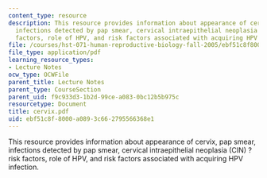 ```yaml
---
content_type: resource
description: This resource provides information about appearance of cervix, pap smear,
  infections detected by pap smear, cervical intraepithelial neoplasia (CIN) ? risk
  factors, role of HPV, and risk factors associated with acquiring HPV infection.
file: /courses/hst-071-human-reproductive-biology-fall-2005/ebf51c8f8000a0893c662795566368e1_cervix.pdf
file_type: application/pdf
learning_resource_types:
- Lecture Notes
ocw_type: OCWFile
parent_title: Lecture Notes
parent_type: CourseSection
parent_uid: f9c933d3-1b2d-99ce-a083-0bc12b5b975c
resourcetype: Document
title: cervix.pdf
uid: ebf51c8f-8000-a089-3c66-2795566368e1
---
```

This resource provides information about appearance of cervix, pap smear, infections detected by pap smear, cervical intraepithelial neoplasia (CIN) ? risk factors, role of HPV, and risk factors associated with acquiring HPV infection.

